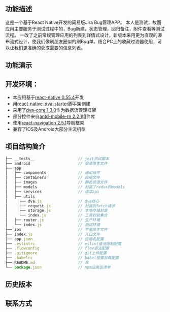 ## 功能描述

这是一个基于React Native开发的简易版Jira Bug管理APP。
本人是测试，故而应用主要服务于测试过程中的，Bug新建，状态管理，回归备注，附件查看等测试流程。
一改了之前常规管理应用的列表到详情式设计，新版本采用更为直观的瀑布流式设计，使我们像刷朋友圈似的刷Bug单。结合PC上的收藏过滤器使用，可以让我们更准确的获取需要的信息列表。

## 功能演示

## 开发环境：

+ 本应用基于[react-native  0.55.4](http://facebook.github.io/react-native)开发
+ 用[react-native-dva-starter](https://github.com/nihgwu/react-native-dva-starter)脚手架创建
+ 采用了[dva-core 1.3.0](https://github.com/dvajs/dva/tree/dva-core%401.3.0)作为数据流管理框架
+ 部分控件来自[antd-mobile-rn 2.2.1](https://rn.mobile.ant.design/index-cn)组件库
+ 使用[react-navigation 2.5.1](https://reactnavigation.org/)导航框架
+ 兼容了IOS及Android大部分主流机型

## 项目结构简介
``` js
├── __tests__                   // jest测试脚本
├── android                     // 安卓原生文件
├── app                         
│   ├── components              // 通用组件
│   ├── containers              // 应用文件
│   ├── images                  // 静态资源文件
│   ├── models                  // 封装了redux的models
│   ├── services                // 请求api
│   ├── utils                   
│     ├── dva.js                // dva核心
│     ├── request.js            // 封装的fetch请求
│     ├── storage.js            // 本地存储封装
│     └── index.js              // 工具封装集合
│   ├── router.js               // 生产环境
│   └── index.js                // 测试环境
├── ios                         // 苹果原生文件
├── index.js                    // 入口文件
├── app.json                    // 应用名配置
├── .eslintrc                   // eslint语法限制配置
├── .flowconfig                 // flow语法配置
├── .gitignore                  // git上传配置
├── .babelrc                    // babel按需加载配置
├── README.md                   // 我
└── package.json                // npm应用包清单

```

## 历史版本

## 联系方式
